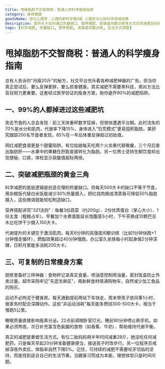 ```yaml
---
title: 甩掉脂肪不交智商税：普通人的科学瘦身指南
category: 身体健康
goodsName: 进化心理学：心理的新科学第4版 心理学与认知科学领域经典
description: 提供关于如何通过热量缺口、营养搭配、高强度间歇训练等方式实现减肥目标的信息，是很多人感兴趣的领域。
tags: [科学减肥, 热量缺口, 营养搭配, 高强度间歇训练, 生活方式调整]
---
```

#  甩掉脂肪不交智商税：普通人的科学瘦身指南
 
 总有人告诉你"月瘦20斤"的秘方，社交平台充斥着各种减肥神器的广告。但当你真正尝试后，要么反弹更胖，要么损害健康。其实减肥不需要黑科技，用对方法比盲目努力更重要。这套经过医学验证的瘦身方案，助你避开90%的减肥陷阱。
 
## 一、99%的人都掉进过这些减肥坑
 突击节食的人总会发现：前三天体重秤数字狂掉，但很快遭遇平台期。此时流失的70%是水分和肌肉，代谢率下降15%，身体进入"饥荒模式"更易囤积脂肪。某研究跟踪200名节食者发现，85%在一年后体重反弹超过初始值。
 
 网红减肥食谱更是个甜蜜陷阱。有位姑娘每天吃两个火龙果代替晚餐，三个月后查出脂肪肝——水果中的果糖在肝脏直接转化为脂肪。另一位男士坚持生酮饮食却出现便秘、口臭，体检显示尿酸值超标两倍。
 
## 二、突破减肥瓶颈的黄金三角
 科学减肥的底层逻辑是创造合理的热量缺口。但每天500大卡的缺口不等于节食，用杂粮饭代替白米饭能减少30%热量摄入，把红烧肉换成清蒸鱼可降低50%脂肪摄入，这些微调就能轻松制造缺口。
 
 营养搭配讲究"321法则"：每餐3份蔬菜（约200g）、2份优质蛋白（掌心大小）、1份主食（粗粮占半）。早餐加个水煮蛋能延长饱腹感3小时，下午茶换成10颗巴旦木比吃饼干少摄入150大卡。
 
 代谢提升的关键在于激活肌肉。每天6分钟的高强度间歇训练（比如1分钟快跑+1分钟慢走循环），燃脂效果超过40分钟慢跑。办公室久坐族每小时起身做2分钟深蹲，日积月累能多消耗200大卡。
 
## 三、可复制的日常瘦身方案
 厨房里备好三样神器：食物秤记录真实食量，喷油壶控制用油量，密封饭盒防止外卖过量。超市采购牢记"先逛生鲜区"，用新鲜食材填满购物车，自然减少加工食品的购买。
 
 运动不必拘泥于健身房。每天通勤提前两站下车快走，周末带孩子放风筝1小时，做家务时配合深蹲动作。这些"非运动消耗"每天能多燃烧300-500大卡，相当于慢跑5公里。
 
 睡眠质量直接影响瘦素分泌。22点前调暗卧室灯光，睡前90分钟停止刷手机。如果必须熬夜，次日补充富含色氨酸的食物（如香蕉、牛奶），帮助维持代谢平衡。
 
 真正的减肥是重塑生活方式。有位二胎妈妈用半年时间减重28斤，她没吃任何减肥药，只是每天早起20分钟准备健康便当，接送孩子时改步行。另一位程序员戒掉深夜外卖后，体脂率自然下降5%。记住，可持续的减肥不需要咬牙切齿的坚持，而是找到适合自己的生活节奏。当健康习惯成为本能，理想体型只是时间问题。